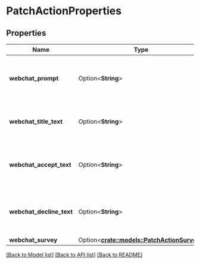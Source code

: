# PatchActionProperties

## Properties

Name | Type | Description | Notes
------------ | ------------- | ------------- | -------------
**webchat_prompt** | Option<**String**> | Prompt message shown to user, used for webchat type action. | [optional]
**webchat_title_text** | Option<**String**> | Title shown to the user, used for webchat type action. | [optional]
**webchat_accept_text** | Option<**String**> | Accept button text shown to user, used for webchat type action. | [optional]
**webchat_decline_text** | Option<**String**> | Decline button text shown to user, used for webchat type action. | [optional]
**webchat_survey** | Option<[**crate::models::PatchActionSurvey**](PatchActionSurvey.md)> |  | [optional]

[[Back to Model list]](../README.md#documentation-for-models) [[Back to API list]](../README.md#documentation-for-api-endpoints) [[Back to README]](../README.md)


